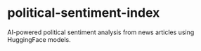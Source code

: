 # political-sentiment-index
AI-powered political sentiment analysis from news articles using HuggingFace models.
